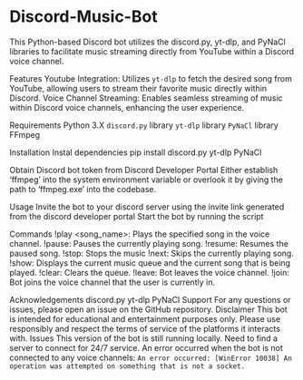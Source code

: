 # Discord-Music-Bot
This Python-based Discord bot utilizes the discord.py, yt-dlp, and PyNaCl libraries to facilitate music streaming directly from YouTube within a Discord voice channel.

Features
Youtube Integration: Utilizes `yt-dlp` to fetch the desired song from YouTube, allowing users to stream their favorite music directly within Discord.
Voice Channel Streaming: Enables seamless streaming of music within Discord voice channels, enhancing the user experience.

Requirements
Python 3.X
`discord.py` library 
`yt-dlp` library 
`PyNaCl` library 
FFmpeg

Installation
 Instal dependencies 
pip install discord.py yt-dlp PyNaCl

Obtain Discord bot token from Discord Developer Portal
Either establish ‘ffmpeg’ into the system environment variable or overlook it by giving the path to ‘ffmpeg.exe’ into the codebase.

Usage
Invite the bot to your discord server using the invite link generated from the discord developer portal
Start the bot by running the script

Commands
!play <song_name>: Plays the specified song in the voice channel.
!pause: Pauses the currently playing song.
!resume: Resumes the paused song.
!stop: Stops the music
!next: Skips the currently playing song.
!show: Displays the current music queue and the current song that is being played.
!clear: Clears the queue.
!leave: Bot leaves the voice channel.
!join: Bot joins the voice channel that the user is currently in.

Acknowledgements
discord.py
yt-dlp
PyNaCl
Support
For any questions or issues, please open an issue on the GitHub repository.
Disclaimer
This bot is intended for educational and entertainment purposes only. Please use responsibly and respect the terms of service of the platforms it interacts with.
Issues
	This version of the bot is still running locally. Need to find a server to connect for 24/7 service. An error occurred when the bot is not connected to any voice channels:
		```An error occurred: [WinError 10038] An operation was attempted on something that is not a socket.```



